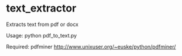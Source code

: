 text_extractor
==============

Extracts text from pdf or docx

Usage: python pdf_to_text.py <path to docx or pdf file>

Required: pdfminer http://www.unixuser.org/~euske/python/pdfminer/
